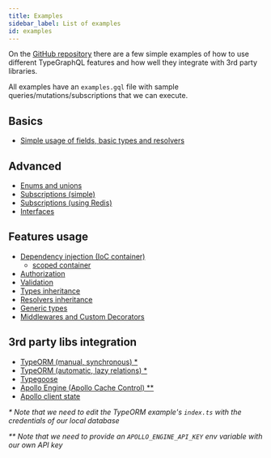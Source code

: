 ```yaml
---
title: Examples
sidebar_label: List of examples
id: examples
---
```


On the [GitHub repository](https://github.com/MichalLytek/type-graphql) there are a few simple examples of how to use different TypeGraphQL features and how well they integrate with 3rd party libraries.

All examples have an `examples.gql` file with sample queries/mutations/subscriptions that we can execute.

## Basics

- [Simple usage of fields, basic types and resolvers](https://github.com/MichalLytek/type-graphql/tree/v0.17.4/examples/simple-usage)

## Advanced

- [Enums and unions](https://github.com/MichalLytek/type-graphql/tree/v0.17.4/examples/enums-and-unions)
- [Subscriptions (simple)](https://github.com/MichalLytek/type-graphql/tree/v0.17.4/examples/simple-subscriptions)
- [Subscriptions (using Redis)](https://github.com/MichalLytek/type-graphql/tree/v0.17.4/examples/redis-subscriptions)
- [Interfaces](https://github.com/MichalLytek/type-graphql/tree/v0.17.4/examples/interfaces-inheritance)

## Features usage

- [Dependency injection (IoC container)](https://github.com/MichalLytek/type-graphql/tree/v0.17.4/examples/using-container)
  - [scoped container](https://github.com/MichalLytek/type-graphql/tree/v0.17.4/examples/using-scoped-container)
- [Authorization](https://github.com/MichalLytek/type-graphql/tree/v0.17.4/examples/authorization)
- [Validation](https://github.com/MichalLytek/type-graphql/tree/v0.17.4/examples/automatic-validation)
- [Types inheritance](https://github.com/MichalLytek/type-graphql/tree/v0.17.4/examples/interfaces-inheritance)
- [Resolvers inheritance](https://github.com/MichalLytek/type-graphql/tree/v0.17.4/examples/resolvers-inheritance)
- [Generic types](https://github.com/MichalLytek/type-graphql/tree/v0.17.4/examples/generic-types)
- [Middlewares and Custom Decorators](https://github.com/MichalLytek/type-graphql/tree/v0.17.4/examples/middlewares-custom-decorators)

## 3rd party libs integration

- [TypeORM (manual, synchronous) \*](https://github.com/MichalLytek/type-graphql/tree/v0.17.4/examples/typeorm-basic-usage)
- [TypeORM (automatic, lazy relations) \*](https://github.com/MichalLytek/type-graphql/tree/v0.17.4/examples/typeorm-lazy-relations)
- [Typegoose](https://github.com/MichalLytek/type-graphql/tree/v0.17.4/examples/typegoose)
- [Apollo Engine (Apollo Cache Control) \*\*](https://github.com/MichalLytek/type-graphql/tree/v0.17.4/examples/apollo-engine)
- [Apollo client state](https://github.com/MichalLytek/type-graphql/tree/v0.17.4/examples/apollo-client)

_\* Note that we need to edit the TypeORM example's `index.ts` with the credentials of our local database_

_\*\* Note that we need to provide an `APOLLO_ENGINE_API_KEY` env variable with our own API key_
